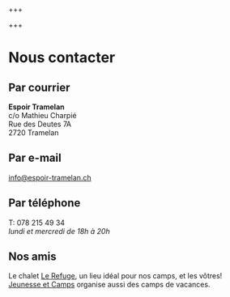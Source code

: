+++

+++
# Nous contacter

## Par courrier

**Espoir Tramelan**<br />
c/o Mathieu Charpié<br />
Rue des Deutes 7A<br />
2720 Tramelan

## Par e-mail

[info@espoir-tramelan.ch](mailto:info@espoir-tramelan.ch)

## Par téléphone

T: 078 215 49 34<br/>
_lundi et mercredi de 18h à 20h_

## Nos amis

Le chalet [Le Refuge](https://www.chaletlerefuge.ch/ ), un lieu idéal pour nos camps, et les vôtres!  
[Jeunesse et Camps](https://www.jeunesse-et-camps.ch/) organise aussi des camps de vacances.